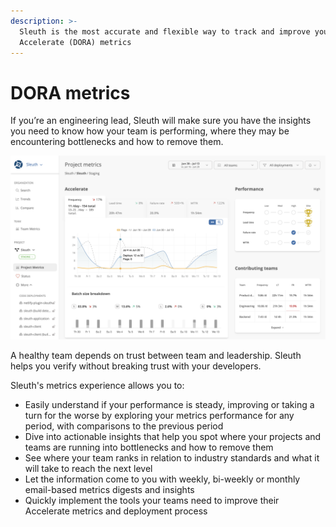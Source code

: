 ```yaml
---
description: >-
  Sleuth is the most accurate and flexible way to track and improve your team's
  Accelerate (DORA) metrics
---
```


# DORA metrics

If you’re an engineering lead, Sleuth will make sure you have the insights you need to know how your team is performing, where they may be encountering bottlenecks and how to remove them.

![](<../.gitbook/assets/image (13) (1).png>)

A healthy team depends on trust between team and leadership. Sleuth helps you verify without breaking trust with your developers.

Sleuth's metrics experience allows you to:

* Easily understand if your performance is steady, improving or taking a turn for the worse by exploring your metrics performance for any period, with comparisons to the previous period
* Dive into actionable insights that help you spot where your projects and teams are running into bottlenecks and how to remove them
* See where your team ranks in relation to industry standards and what it will take to reach the next level
* Let the information come to you with weekly, bi-weekly or monthly email-based metrics digests and insights
* Quickly implement the tools your teams need to improve their Accelerate metrics and deployment process
